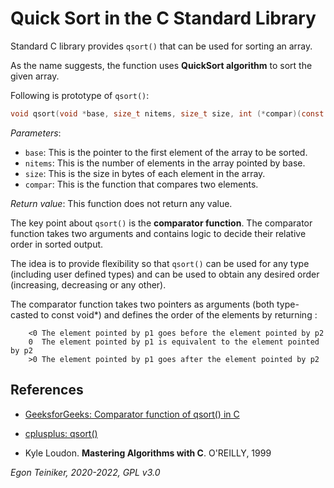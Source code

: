 # Quick Sort in the C Standard Library

Standard C library provides `qsort()` that can be used for sorting an array. 

As the name suggests, the function uses **QuickSort algorithm** to sort the given array. 

Following is prototype of `qsort()`:
```C
void qsort(void *base, size_t nitems, size_t size, int (*compar)(const void *, const void*))
```

_Parameters_:
* `base`: This is the pointer to the first element of the array to be sorted.
* `nitems`: This is the number of elements in the array pointed by base.
* `size`: This is the size in bytes of each element in the array.
* `compar`: This is the function that compares two elements.

_Return value_: This function does not return any value.

The key point about `qsort()` is the **comparator function**. 
The comparator function takes two arguments and contains logic to decide their relative order in sorted output. 

The idea is to provide flexibility so that `qsort()` can be used for any type (including user defined types) and can be used to obtain any desired order (increasing, decreasing or any other).

The comparator function takes two pointers as arguments (both type-casted to const void*) and defines the order of the elements by returning :
```
    <0 The element pointed by p1 goes before the element pointed by p2
    0  The element pointed by p1 is equivalent to the element pointed by p2
    >0 The element pointed by p1 goes after the element pointed by p2
```



## References

* [GeeksforGeeks: Comparator function of qsort() in C](https://www.geeksforgeeks.org/comparator-function-of-qsort-in-c/)

* [cplusplus: qsort()](https://cplusplus.com/reference/cstdlib/qsort)

* Kyle Loudon. **Mastering Algorithms with C**. O'REILLY, 1999
 
*Egon Teiniker, 2020-2022, GPL v3.0* 